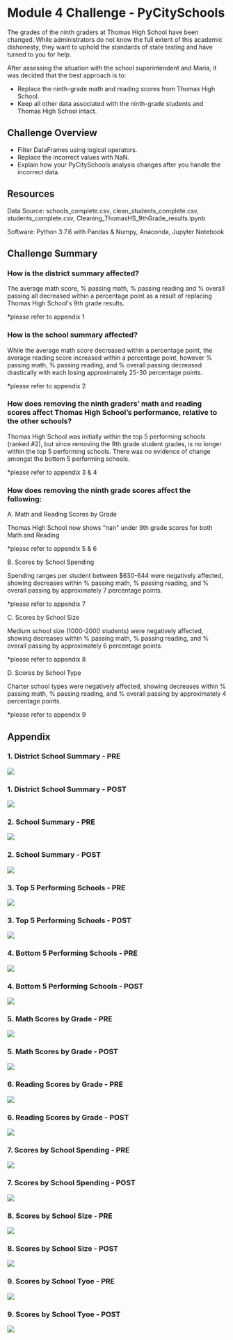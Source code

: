 # Module 4 Challenge - PyCitySchools
The grades of the ninth graders at Thomas High School have been changed. While administrators do not know the full extent of this academic dishonesty, they want to uphold the standards of state testing and have turned to you for help.

After assessing the situation with the school superintendent and Maria, it was decided that the best approach is to:

- Replace the ninth-grade math and reading scores from Thomas High School.
- Keep all other data associated with the ninth-grade students and Thomas High School intact.

## Challenge Overview

- Filter DataFrames using logical operators.
- Replace the incorrect values with NaN.
- Explain how your PyCitySchools analysis changes after you handle the incorrect data.

## Resources
Data Source: schools_complete.csv, clean_students_complete.csv, students_complete.csv, Cleaning_ThomasHS_9thGrade_results.ipynb

Software: Python 3.7.6 with Pandas & Numpy, Anaconda, Jupyter Notebook

## Challenge Summary

### How is the district summary affected?

The average math score, % passing math, % passing reading and % overall passing all decreased within a percentage point as a result of replacing Thomas High School's 9th grade results.

*please refer to appendix 1

### How is the school summary affected?

While the average math score decreased within a percentage point, the average reading score increased within a percentage point, however % passing math, % passing reading, and % overall passing decreased drastically with each losing approximately 25-30 percentage points.

*please refer to appendix 2

### How does removing the ninth graders’ math and reading scores affect Thomas High School’s performance, relative to the other schools?

Thomas High School was initially within the top 5 performing schools (ranked #2), but since removing the 9th grade student grades, is no longer within the top 5 performing schools. There was no evidence of change amongst the bottom 5 performing schools.

*please refer to appendix 3 & 4

### How does removing the ninth grade scores affect the following:

A. Math and Reading Scores by Grade

Thomas High School now shows "nan" under 9th grade scores for both Math and Reading

*please refer to appendix 5 & 6

B. Scores by School Spending

Spending ranges per student between $630-644 were negatively affected, showing decreases within % passing math, % passing reading, and % overall passing by approximately 7 percentage points.

*please refer to appendix 7

C. Scores by School Size

Medium school size (1000-2000 students) were negatively affected, showing decreases within % passing math, % passing reading, and % overall passing by approximately 6 percentage points.

*please refer to appendix 8

D. Scores by School Type

Charter school types were negatively affected, showing decreases within % passing math, % passing reading, and % overall passing by approximately 4 percentage points.

*please refer to appendix 9

## Appendix

### 1. District School Summary - PRE 
![](Images/01_district_school_summary_PRE.JPG)

### 1. District School Summary - POST
![](Images/01_district_school_summary_POST.JPG)

### 2. School Summary - PRE
![](Images/02_school_summary_PRE.JPG)

### 2. School Summary - POST
![](Images/02_school_summary_POST.JPG)

### 3. Top 5 Performing Schools - PRE
![](Images/03_top5_performing_PRE.JPG)

### 3. Top 5 Performing Schools - POST
![](Images/03_top5_performing_POST.JPG)

### 4. Bottom 5 Performing Schools - PRE
![](Images/04_bottom5_performing_PRE.JPG)

### 4. Bottom 5 Performing Schools - POST
![](Images/04_bottom5_performing_POST.JPG)

### 5. Math Scores by Grade - PRE
![](Images/05_math_scores_by_grade_PRE.JPG)

### 5. Math Scores by Grade - POST
![](Images/05_math_scores_by_grade_POST.JPG)

### 6. Reading Scores by Grade - PRE
![](Images/06_reading_scores_by_grade_PRE.JPG)

### 6. Reading Scores by Grade - POST
![](Images/06_reading_scores_by_grade_POST.JPG)

### 7. Scores by School Spending - PRE
![](Images/07_scores_by_school_spending_PRE.JPG)

### 7. Scores by School Spending - POST
![](Images/07_scores_by_school_spending_POST.JPG)

### 8. Scores by School Size - PRE
![](Images/08_scores_by_school_size_PRE.JPG)

### 8. Scores by School Size - POST
![](Images/08_scores_by_school_size_POST.JPG)

### 9. Scores by School Tyoe - PRE
![](Images/09_scores_by_school_type_PRE.JPG)

### 9. Scores by School Tyoe - POST
![](Images/09_scores_by_school_type_POST.JPG)

